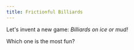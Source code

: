 ```yaml
---
title: Frictionful Billiards
---
```


<script>
    var sim = createSimulation({
        initialize: function(simulation) {
            var p = simulation.parameters;
            p.friction = 0.2;

            initBilliards(simulation, simulation.boxBounds);

    		setToolbarAvailableTools(simulation.toolbar, ["impulse"]);
        }
    });
</script>


Let's invent a new game: _Billiards on ice or mud!_

<script>
createIceMudSliderHere();
</script>

Which one is the most fun?
